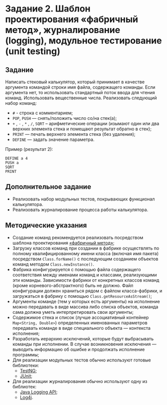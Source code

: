 # Задание 2. Шаблон проектирования «фабричный метод», журналирование (logging), модульное тестирование (unit testing)

## Задание
Написать стековый калькулятор, который принимает в качестве аргумента командой строки имя файла, содержащего команды. Если аргумента нет, то использовать стандартный поток ввода для чтения команд. Использовать вещественные числа. Реализовать следующий набор команд:
+ `#` - строка с комментарием;
+ `POP`, `PUSH` — снять/положить число со/на стек(а);
+ `+` , `-` , `*` , `/`, `SQRT` – арифметические операции (изымают один или два верхних
  элемента стека и помещают результат обратно в стек);
+ `PRINT` — печать верхнего элемента стека (без удаления);
+ `DEFINE` — задать значение параметра.

Пример (результат 2):

    DEFINE a 4
    PUSH a
    SQRT
    PRINT

## Дополнительное задание
+ Реализовать набор модульных тестов, покрывающих функционал калькулятора.
+ Реализовать журналирование процесса работы калькулятора.
   
## Методические указания
+ Создание команд рекомендуется реализовать посредством шаблона проектирования [«фабричный метод»](http://ru.wikipedia.org/wiki/Фабричный_метод_(шаблон_проектирования));
+ Загрузку классов команд при создании в фабрике осуществлять по полному квалифицированному имени класса (включая имя пакета) посредством `Class.forName()` с последующим созданием объектов команд методом `Class.newInstance()`. 
+ Фабрика конфигурируется с помощью файла содержащего соответствия между именами команд и классами, реализующими эти команды. Зависимости фабрики от конкретных классов команд (кроме корневого-абстрактного) быть не должно. Файл конфигурации должен храниться рядом с файлом класса-фабрики, и загружаться в фабрику с помощью `Class.getResourceAsStream()`;
+ Аргументы команде (тем у которых есть аргументы) на исполнение можно передавать в виде массива либо списка объектов, команда сама должна уметь интерпретировать свои аргументы;
+ Содержимое стека и список (лучше ассоциативный контейнер `Map<String, Double>`) определенных именованных параметров передавать команде в виде специального объекта — контекста исполнения;
+ Разработать иерархию исключений, которые будут выбрасывать команды при исполнении. В случае возникновения исключения — выводить информацию об ошибке и продолжать исполнение программы;
+ Для реализации модульных тестов обычно используют готовые библиотеки:
  + [TestNG](http://testng.org/);
  + [JUnit](http://www.junit.org/);
+ Для реализации журналирования обычно используют одну из библиотек:
  + [Java Logging API](http://download.oracle.com/javase/1.4.2/docs/guide/util/logging/overview.html);
  + [Log4j](http://logging.apache.org/log4j/1.2/).